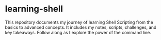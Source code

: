 # learning-shell
This repository documents my journey of learning Shell Scripting from the basics to advanced concepts. It includes my notes, scripts, challenges, and key takeaways. Follow along as I explore the power of the command line.
